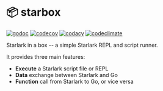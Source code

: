 # 📦 starbox

[![godoc](https://pkg.go.dev/badge/github.com/PureMature/starbox.svg)](https://pkg.go.dev/github.com/PureMature/starbox)
[![codecov](https://codecov.io/github/PureMature/starbox/graph/badge.svg?token=SHJ681OXJC)](https://codecov.io/github/PureMature/starbox)
[![codacy](https://app.codacy.com/project/badge/Grade/930b0a2270ac4875b5bdc3b9ba6d0d28)](https://app.codacy.com/gh/PureMature/starbox/dashboard?utm_source=gh&utm_medium=referral&utm_content=&utm_campaign=Badge_grade)
[![codeclimate](https://api.codeclimate.com/v1/badges/f7f1393ad93aa58310b1/maintainability)](https://codeclimate.com/github/PureMature/starbox/maintainability)

Starlark in a box -- a simple Starlark REPL and script runner.

It provides three main features:

- **Execute** a Starlark script file or REPL
- **Data** exchange between Starlark and Go
- **Function** call from Starlark to Go, or vice versa
